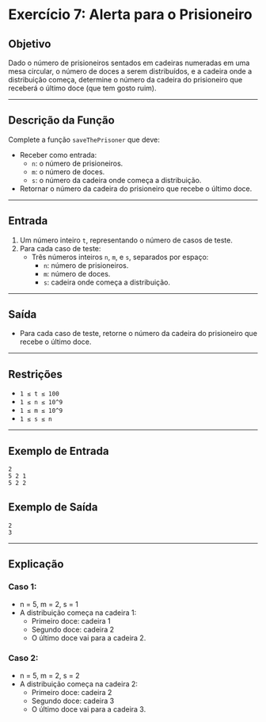# Exercício 7: Alerta para o Prisioneiro

## Objetivo
Dado o número de prisioneiros sentados em cadeiras numeradas em uma mesa circular, o número de doces a serem distribuídos, e a cadeira onde a distribuição começa, determine o número da cadeira do prisioneiro que receberá o último doce (que tem gosto ruim).

---

## Descrição da Função
Complete a função `saveThePrisoner` que deve:
- Receber como entrada:
  - `n`: o número de prisioneiros.
  - `m`: o número de doces.
  - `s`: o número da cadeira onde começa a distribuição.
- Retornar o número da cadeira do prisioneiro que recebe o último doce.

---

## Entrada
1. Um número inteiro `t`, representando o número de casos de teste.
2. Para cada caso de teste:
   - Três números inteiros `n`, `m`, e `s`, separados por espaço:
     - `n`: número de prisioneiros.
     - `m`: número de doces.
     - `s`: cadeira onde começa a distribuição.

---

## Saída
- Para cada caso de teste, retorne o número da cadeira do prisioneiro que recebe o último doce.

---

## Restrições
- `1 ≤ t ≤ 100`
- `1 ≤ n ≤ 10^9`
- `1 ≤ m ≤ 10^9`
- `1 ≤ s ≤ n`

---

## Exemplo de Entrada
```plaintext
2
5 2 1
5 2 2
```

## Exemplo de Saída
```plaintext
2
3
```

---


## Explicação
### Caso 1:
- n = 5, m = 2, s = 1
- A distribuição começa na cadeira 1:
    - Primeiro doce: cadeira 1
    - Segundo doce: cadeira 2
    - O último doce vai para a cadeira 2.

### Caso 2:
- n = 5, m = 2, s = 2
- A distribuição começa na cadeira 2:
    - Primeiro doce: cadeira 2
    - Segundo doce: cadeira 3
    - O último doce vai para a cadeira 3.
